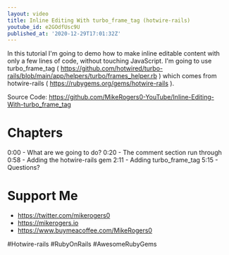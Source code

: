 ```yaml
---
layout: video
title: Inline Editing With turbo_frame_tag (hotwire-rails)
youtube_id: e2GOdfUsc9U
published_at: '2020-12-29T17:01:32Z'
---
```

In this tutorial I'm going to demo how to make inline editable content with only a few lines of code, without touching JavaScript. I'm going to use turbo_frame_tag ( https://github.com/hotwired/turbo-rails/blob/main/app/helpers/turbo/frames_helper.rb ) which comes from hotwire-rails ( https://rubygems.org/gems/hotwire-rails ).

Source Code: https://github.com/MikeRogers0-YouTube/Inline-Editing-With-turbo_frame_tag

# Chapters

0:00 - What are we going to do?
0:20 - The comment section run through
0:58 - Adding the hotwire-rails gem
2:11 - Adding turbo_frame_tag
5:15 - Questions?

# Support Me

- https://twitter.com/mikerogers0
- https://mikerogers.io
- https://www.buymeacoffee.com/MikeRogers0

#Hotwire-rails
#RubyOnRails
#AwesomeRubyGems